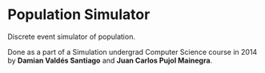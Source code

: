 Population Simulator
====================

Discrete event simulator of population.

Done as a part of a Simulation undergrad Computer Science course in 2014 by
**Damian Valdés Santiago** and **Juan Carlos Pujol Mainegra**.
